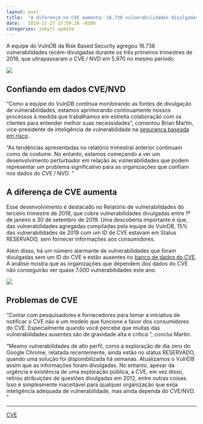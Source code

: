 ```yaml
---
layout: post
title:  "A diferença no CVE aumenta: 16.738 vulnerabilidades divulgadas durante os primeiros nove meses de 2019"
date:   2019-11-27 17:59:38 -0200
categories: jekyll update
---
```


A equipe do VulnDB da Risk Based Security agregou 16.738 vulnerabilidades recém-divulgadas durante os três primeiros trimestres de 2019, que ultrapassaram o CVE / NVD em 5.970 no mesmo período.

![](https://img2.helpnetsecurity.com/posts2019/riskbased-112019-q3-a1.jpg)

## Confiando em dados CVE/NVD

“Como a equipe do VulnDB continua monitorando as fontes de divulgação de vulnerabilidades, estamos aprimorando continuamente nossos processos à medida que trabalhamos em estreita colaboração com os clientes para entender melhor suas necessidades”, comentou Brian Martin, vice-presidente de inteligência de vulnerabilidade na [segurança baseada em risco](https://www.helpnetsecurity.com/tag/risk-based-security/) .

“As tendências apresentadas no relatório trimestral anterior continuam como de costume. No entanto, estamos começando a ver um desenvolvimento perturbador em relação às vulnerabilidades que podem representar um problema significativo para as organizações que confiam nos dados do CVE / NVD. ”

## A diferença de CVE aumenta

Esse desenvolvimento é destacado no Relatório de vulnerabilidades do terceiro trimestre de 2019, que cobre vulnerabilidades divulgadas entre 1º de janeiro e 30 de setembro de 2019. Uma descoberta importante é que, das vulnerabilidades agregadas compiladas pela equipe do VulnDB, 15% das vulnerabilidades de 2019 com um ID de CVE estavam em Status RESERVADO, sem fornecer informações aos consumidores.

Além disso, há um número alarmante de vulnerabilidades que foram divulgadas sem um ID do CVE e estão ausentes no [banco de dados do CVE](https://cve.mitre.org/). A análise mostra que as organizações que dependem dos dados do CVE não conseguirão ver quase 7.000 vulnerabilidades este ano.

![](https://img2.helpnetsecurity.com/posts2019/riskbased-112019-q3-a2.jpg)

## Problemas de CVE

“Contar com pesquisadores e fornecedores para tomar a iniciativa de notificar o CVE não é um modelo que funcione a favor dos consumidores do CVE. Especialmente quando você percebe que muitas das vulnerabilidades ausentes são de gravidade alta e crítica ”, conclui Martin.

“Mesmo vulnerabilidades de alto perfil, como a exploração de dia zero do Google Chrome, relatada recentemente, ainda estão no status RESERVADO, quando uma solução foi disponibilizada há semanas. Atualizamos o VulnDB assim que as informações foram divulgadas. No entanto, apesar da urgência e existência de uma exploração pública, a CVE, em vez disso, retirou atribuições de questões divulgadas em 2012, entre outras coisas. Isso é simplesmente inaceitável para qualquer organização que exija inteligência adequada de vulnerabilidade, mas ainda dependa do CVE/NVD. ”

---
[CVE](https://www.helpnetsecurity.com/2019/11/26/cve-gap-widens/)
